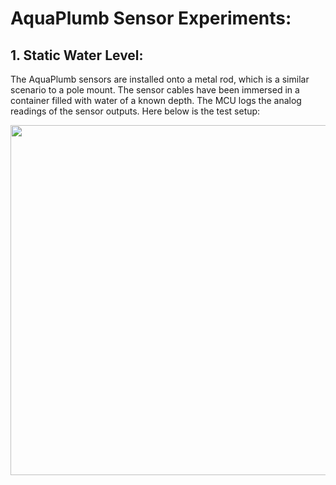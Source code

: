 # AquaPlumb Sensor Experiments:

## 1. Static Water Level:
The AquaPlumb sensors are installed onto a metal rod, which is a similar scenario to a pole mount. The sensor cables have been immersed in a container filled with water of a known depth. The MCU logs the analog readings of the sensor outputs. Here below is the test setup:

<img src="https://github.com/floodsense/sensor_experiments/blob/master/img/aquaplumb_static.jpg?raw=true" width="560">
